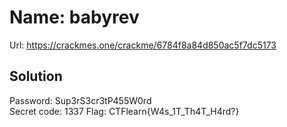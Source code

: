 
  # Name: babyrev
  Url: https://crackmes.one/crackme/6784f8a84d850ac5f7dc5173

  ## Solution
  Password: Sup3rS3cr3tP455W0rd  
  Secret code: 1337
  Flag: CTFlearn{W4s_1T_Th4T_H4rd?}

